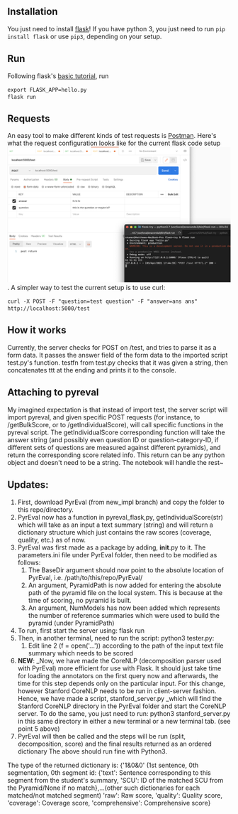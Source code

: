 ## Installation

You just need to install [flask](https://flask.palletsprojects.com/en/1.1.x/installation/#install-flask)! If you have python 3, you just need to run `pip install flask` or use `pip3`, depending on your setup.

## Run

Following flask's [basic tutorial](https://flask.palletsprojects.com/en/1.1.x/quickstart/#a-minimal-application), run 
```
export FLASK_APP=hello.py
flask run
```

## Requests

An easy tool to make different kinds of test  requests is [Postman](https://www.postman.com/downloads/). Here's what the request configuration looks like for the current flask code setup ![flask setup image](https://github.com/Visheshk/pyreval-flask/raw/main/Screen%20Shot%202021-04-03%20at%205.44.36%20PM.png). 
A simpler way to test the current setup is to use curl: 
```
curl -X POST -F "question=test question" -F "answer=ans ans" http://localhost:5000/test
```

## How it works
Currently, the server checks for POST on /test, and tries to parse it as a form data. It passes the answer field of the form data to the imported script test.py's function. testfn from test.py checks that it was given a string, then concatenates ttt at the ending and prints it to the console.

## Attaching to pyreval
My imagined expectation is that instead of import test, the server script will import pyreval, and given specific POST requests (for instance, to /getBulkScore, or to /getIndividualScore), will call specific functions in the pyreval script. The getIndividualScore corresponding function will take the answer string (and possibly even question ID or question-category-ID, if different sets of questions are measured against different pyramids), and return the corresponding score related info. This return can be any python object and doesn't need to be a string. The notebook will handle the rest~

## Updates:

1. First, download PyrEval (from new_impl branch) and copy the folder to this repo/directory.
2. PyrEval now has a function in pyreval_flask,py, getIndividualScore(str) which will take as an input a text summary (string) and will return a dictionary structure which just contains the raw scores (coverage, quality, etc.) as of now.
3. PyrEval was first made as a package by adding, __init__.py to it. The parameters.ini file under PyrEval folder, then need to be modified as follows:
	1. The BaseDir argument should now point to the absolute location of PyrEval, i.e. /path/to/this/repo/PyrEval/
	2. An argument, PyramidPath is now added for entering the absolute path of the pyramid file on the local system. This is because at the time of scoring, no pyramid is built.
	3. An argument, NumModels has now been added which represents the number of reference summaries which were used to build the pyramid (under PyramidPath)
4. To run, first start the server using: flask run
5. Then, in another terminal, need to run the script: python3 tester.py:
	1. Edit line 2 (f = open('...')) according to the path of the input text file summary which needs to be scored
6. **NEW**: _Now, we have made the CoreNLP (decomposition parser used with PyrEval) more efficient for use with Flask. It should just take time for loading the annotators on the first query now and afterwards, the time for this step depends only on the particular input. For this change, however Stanford CoreNLP needs to be run in client-server fashion. Hence, we have made a script, stanford_server.py _which will find the Stanford CoreNLP directory in the PyrEval folder and start the CoreNLP server. To do the same, you just need to run: python3 stanford_server.py in this same directory in either a new terminal or a new terminal tab. (see point 5 above)
7. PyrEval will then be called and the steps will be run (split, decomposition, score) and the final results returned as an ordered dictionary
The above should run fine with Python3.

The type of the returned dictionary is:
{'1&0&0' (1st sentence, 0th segmentation, 0th segment id: {'text': Sentence corresponding to this segment from the student's summary,  'SCU': ID of the matched SCU from the Pyramid/None if no match},...(other such dictionaries for each matched/not matched segment)  'raw': Raw score, 'quality': Quality score, 'coverage': Coverage score, 'comprehensive': Comprehensive score}
